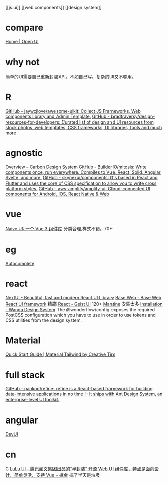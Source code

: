 [[js.ui]]
[[web components]]
[[design system]]
# compare
[Home | Open UI](https://open-ui.org/)
# why not
简单的UI需要自己重新封装API。不如自己写。复杂的UI又不够用。
# R
[GitHub - jaywcjlove/awesome-uikit: Collect JS Frameworks, Web components library and Admin Template.](https://github.com/jaywcjlove/awesome-uikit)
[GitHub - bradtraversy/design-resources-for-developers: Curated list of design and UI resources from stock photos, web templates, CSS frameworks, UI libraries, tools and much more](https://github.com/bradtraversy/design-resources-for-developers)
# agnostic
[Overview – Carbon Design System](https://carbondesignsystem.com/components/overview/)
[GitHub - BuilderIO/mitosis: Write components once, run everywhere. Compiles to Vue, React, Solid, Angular, Svelte, and more.](https://github.com/BuilderIO/mitosis#readme)
[GitHub - skynexui/components: It's based in React and Flutter and uses the core of CSS specification to allow you to write cross platform styles.](https://github.com/skynexui/components)
[GitHub - aws-amplify/amplify-ui: Cloud-connected UI components for Android, iOS, React Native & Web](https://github.com/aws-amplify/amplify-ui)
# vue
[Naive UI: 一个 Vue 3 组件库](https://www.naiveui.com/zh-CN/os-theme)
	分类合理,样式不错。70+
# eg
[Autocomplete](https://kimia-ui.vercel.app/components/field/autocomplete)
# react
[NextUI - Beautiful, fast and modern React UI Library](https://nextui.org/)
[Base Web - Base Web React UI framework](https://baseweb.design/)
精简 [React - Geist UI](https://react.geist-ui.dev/en-us)
120+ [Mantine](https://mantine.dev/)
安装太多 [Installation - Wanda Design System](https://design.wonderflow.ai/develop/installation)
	The @wonderflow/config exposes the required PostCSS configuration which you have to use in order to use tokens and CSS utilities from the design system.
# Material
[Quick Start Guide | Material Tailwind by Creative Tim](https://material-tailwind.com/documentation/quick-start)
# full stack
[GitHub - pankod/refine: refine is a React-based framework for building data-intensive applications in no time ✨ It ships with Ant Design System, an enterprise-level UI toolkit.](https://github.com/pankod/refine)
# angular
[DevUI](https://devui.design/components/zh-cn/overview)
# cn
C [LuLu UI - 腾讯阅文集团出品的“半封装” 开源 Web UI 组件库，特点是面向设计、简单灵活、支持 Vue - 掘金](https://juejin.cn/post/7074565248027459598)
	搞了半天是垃圾